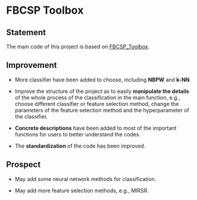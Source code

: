 # FBCSP Toolbox

## Statement
The main code of this project is based on <a href="https://fbcsptoolbox.github.io">FBCSP_Toolbox</a>. 

## Improvement

- More classifier have been added to choose, including **NBPW** and **k-NN**.

- Improve the structure of the project as to easily **manipulate the details** of the whole process of the classification in the main function, e.g., choose different classifier or feature selection method, change the parameters of the feature selection method and the hyperparameter of the classifier.

- **Concrete descriptions** have been added to most of the important functions for users to better understand the codes.

- The **standardization** of the code has been improved.

## Prospect

- May add some neural network methods for classification.

- May add more feature selection methods, e.g., MIRSR.



